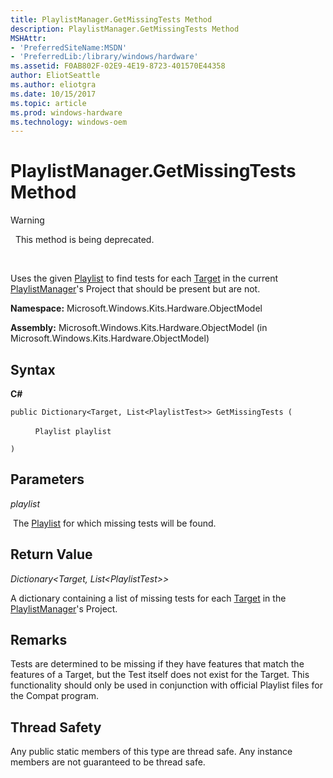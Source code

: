 ```yaml
---
title: PlaylistManager.GetMissingTests Method
description: PlaylistManager.GetMissingTests Method
MSHAttr:
- 'PreferredSiteName:MSDN'
- 'PreferredLib:/library/windows/hardware'
ms.assetid: F0AB802F-02E9-4E19-8723-401570E44358
author: EliotSeattle
ms.author: eliotgra
ms.date: 10/15/2017
ms.topic: article
ms.prod: windows-hardware
ms.technology: windows-oem
---
```


# PlaylistManager.GetMissingTests Method

>[!WARNING]
>  This method is being deprecated.

 

Uses the given [Playlist](playlist-class.md) to find tests for each [Target](target-class.md) in the current [PlaylistManager](playlistmanager-class.md)'s Project that should be present but are not.

**Namespace:** Microsoft.Windows.Kits.Hardware.ObjectModel

**Assembly:** Microsoft.Windows.Kits.Hardware.ObjectModel (in Microsoft.Windows.Kits.Hardware.ObjectModel)

## <span id="Syntax"></span><span id="syntax"></span><span id="SYNTAX"></span>Syntax


**C#**

`public Dictionary<Target, List<PlaylistTest>> GetMissingTests (`

          `Playlist playlist`

`)`

## <span id="Parameters"></span><span id="parameters"></span><span id="PARAMETERS"></span>Parameters


*playlist*

 The [Playlist](playlist-class.md) for which missing tests will be found.

## <span id="Return_Value"></span><span id="return_value"></span><span id="RETURN_VALUE"></span>Return Value


*Dictionary&lt;Target, List&lt;PlaylistTest&gt;&gt;*

A dictionary containing a list of missing tests for each [Target](target-class.md) in the [PlaylistManager](playlistmanager-class.md)'s Project.

## <span id="Remarks"></span><span id="remarks"></span><span id="REMARKS"></span>Remarks


Tests are determined to be missing if they have features that match the features of a Target, but the Test itself does not exist for the Target. This functionality should only be used in conjunction with official Playlist files for the Compat program.

## <span id="Thread_Safety"></span><span id="thread_safety"></span><span id="THREAD_SAFETY"></span>Thread Safety


Any public static members of this type are thread safe. Any instance members are not guaranteed to be thread safe.

 

 






